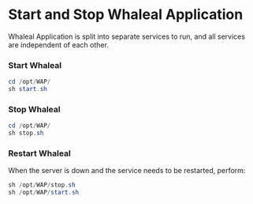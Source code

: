 # Start and Stop Whaleal Application

Whaleal Application is split into separate services to run, and all services are independent of each other.



### Start Whaleal

```powershell
cd /opt/WAP/
sh start.sh
```



### Stop Whaleal

```powershell
cd /opt/WAP/
sh stop.sh
```



### Restart Whaleal

When the server is down and the service needs to be restarted, perform:

```powershell
sh /opt/WAP/stop.sh
sh /opt/WAP/start.sh
```

